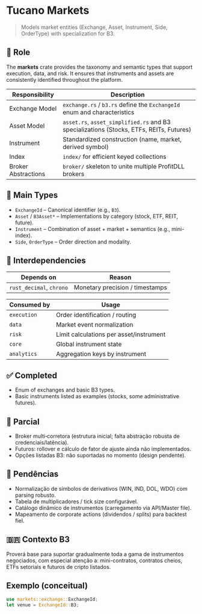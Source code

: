 # Tucano Markets

> Models market entities (Exchange, Asset, Instrument, Side, OrderType) with specialization for B3.

## 🎯 Role
The **markets** crate provides the taxonomy and semantic types that support execution, data, and risk. It ensures that instruments and assets are consistently identified throughout the platform.

| Responsibility   | Description                                                                 |
|------------------|-----------------------------------------------------------------------------|
| Exchange Model   | `exchange.rs` / `b3.rs` define the `ExchangeId` enum and characteristics    |
| Asset Model      | `asset.rs`, `asset_simplified.rs` and B3 specializations (Stocks, ETFs, REITs, Futures) |
| Instrument       | Standardized construction (name, market, derived symbol)                    |
| Index            | `index/` for efficient keyed collections                                    |
| Broker Abstractions | `broker/` skeleton to unite multiple ProfitDLL brokers                   |

## 🔑 Main Types
- `ExchangeId` – Canonical identifier (e.g., `B3`).
- `Asset` / `B3Asset*` – Implementations by category (stock, ETF, REIT, future).
- `Instrument` – Combination of asset + market + semantics (e.g., mini-index).
- `Side`, `OrderType` – Order direction and modality.

## 🔗 Interdependencies
| Depends on                | Reason                                 |
|---------------------------|----------------------------------------|
| `rust_decimal`, `chrono`  | Monetary precision / timestamps        |

| Consumed by   | Usage                                         |
|---------------|-----------------------------------------------|
| `execution`   | Order identification / routing                |
| `data`        | Market event normalization                    |
| `risk`        | Limit calculations per asset/instrument       |
| `core`        | Global instrument state                       |
| `analytics`   | Aggregation keys by instrument                |

## ✅ Completed
- Enum of exchanges and basic B3 types.
- Basic instruments listed as examples (stocks, some administrative futures).

## 🧪 Parcial
- Broker multi‑corretora (estrutura inicial; falta abstração robusta de credenciais/latência).
- Futuros: rollover e cálculo de fator de ajuste ainda não implementados.
- Opções listadas B3: não suportadas no momento (design pendente).

## 🚧 Pendências
- Normalização de símbolos de derivativos (WIN, IND, DOL, WDO) com parsing robusto.
- Tabela de multiplicadores / tick size configurável.
- Catálogo dinâmico de instrumentos (carregamento via API/Master file). 
- Mapeamento de corporate actions (dividendos / splits) para backtest fiel.

## 🇧🇷 Contexto B3
Proverá base para suportar gradualmente toda a gama de instrumentos negociados, com especial atenção a: mini-contratos, contratos cheios, ETFs setoriais e futuros de cripto listados.

## Exemplo (conceitual)
```rust
use markets::exchange::ExchangeId;
let venue = ExchangeId::B3;
```
